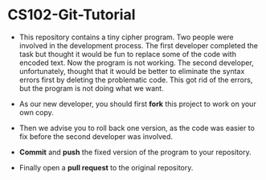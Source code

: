 # CS102-Git-Tutorial

  * This repository contains a tiny cipher program. Two people were involved in the development process. The first developer completed the task but thought it would be fun to replace some of the code with encoded text. Now the program is not working. The second developer, unfortunately, thought that it would be better to eliminate the syntax errors first by deleting the problematic code. This got rid of the errors, but the program is not doing what we want.

  * As our new developer, you should first **fork** this project to work on your own copy.

  * Then we advise you to roll back one version, as the code was easier to fix before the second developer was involved.

  * **Commit** and **push** the fixed version of the program to your repository.

  * Finally open a **pull request** to the original repository.
